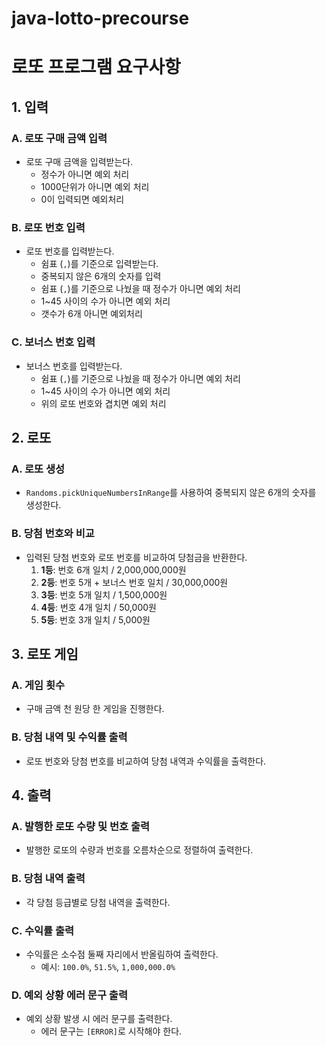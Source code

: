 # java-lotto-precourse

# 로또 프로그램 요구사항

## 1. 입력

### A. 로또 구매 금액 입력
- 로또 구매 금액을 입력받는다.
    - 정수가 아니면 예외 처리
    - 1000단위가 아니면 예외 처리
    - 0이 입력되면 예외처리

### B. 로또 번호 입력
- 로또 번호를 입력받는다.
    - 쉼표 (`,`)를 기준으로 입력받는다.
    - 중복되지 않은 6개의 숫자를 입력
    - 쉼표 (`,`)를 기준으로 나눴을 때 정수가 아니면 예외 처리
    - 1~45 사이의 수가 아니면 예외 처리
    - 갯수가 6개 아니면 예외처리

### C. 보너스 번호 입력
- 보너스 번호를 입력받는다.
    - 쉼표 (`,`)를 기준으로 나눴을 때 정수가 아니면 예외 처리
    - 1~45 사이의 수가 아니면 예외 처리
    - 위의 로또 번호와 겹치면 예외 처리

## 2. 로또

### A. 로또 생성
- `Randoms.pickUniqueNumbersInRange`를 사용하여 중복되지 않은 6개의 숫자를 생성한다.

### B. 당첨 번호와 비교
- 입력된 당첨 번호와 로또 번호를 비교하여 당첨금을 반환한다.
    1. **1등**: 번호 6개 일치 / 2,000,000,000원
    2. **2등**: 번호 5개 + 보너스 번호 일치 / 30,000,000원
    3. **3등**: 번호 5개 일치 / 1,500,000원
    4. **4등**: 번호 4개 일치 / 50,000원
    5. **5등**: 번호 3개 일치 / 5,000원

## 3. 로또 게임

### A. 게임 횟수
- 구매 금액 천 원당 한 게임을 진행한다.

### B. 당첨 내역 및 수익률 출력
- 로또 번호와 당첨 번호를 비교하여 당첨 내역과 수익률을 출력한다.

## 4. 출력

### A. 발행한 로또 수량 및 번호 출력
- 발행한 로또의 수량과 번호를 오름차순으로 정렬하여 출력한다.

### B. 당첨 내역 출력
- 각 당첨 등급별로 당첨 내역을 출력한다.

### C. 수익률 출력
- 수익률은 소수점 둘째 자리에서 반올림하여 출력한다.
    - 예시: `100.0%`, `51.5%`, `1,000,000.0%`

### D. 예외 상황 에러 문구 출력
- 예외 상황 발생 시 에러 문구를 출력한다.
    - 에러 문구는 `[ERROR]`로 시작해야 한다.
